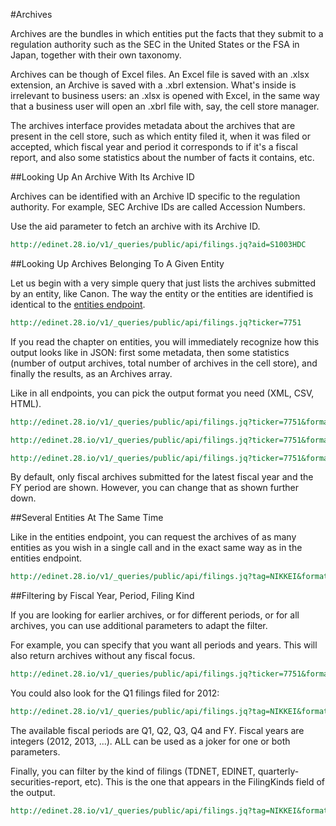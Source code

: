 #Archives

Archives are the bundles in which entities put the facts that they submit to a regulation authority such as the SEC in the United States or the FSA in Japan, together with their own taxonomy.

Archives can be though of Excel files. An Excel file is saved with an .xlsx extension, an Archive is saved with a .xbrl extension. What's inside is irrelevant to business users: an .xlsx is opened with Excel, in the same way that a business user will open an .xbrl file with, say, the cell store manager.

The archives interface provides metadata about the archives that are present in the cell store, such as which entity filed it, when it was filed or accepted, which fiscal year and period it corresponds to if it's a fiscal report, and also some statistics about the number of facts it contains, etc.

##Looking Up An Archive With Its Archive ID

Archives can be identified with an Archive ID specific to the regulation authority. For example, SEC Archive IDs are called Accession Numbers.

Use the aid parameter to fetch an archive with its Archive ID.

```REST
http://edinet.28.io/v1/_queries/public/api/filings.jq?aid=S1003HDC
```

##Looking Up Archives Belonging To A Given Entity

Let us begin with a very simple query that just lists the archives submitted by an entity, like Canon. The way
 the entity or the entities are identified is identical to the [entities endpoint](gitbook/chap-BizQLTutorial-Companies.md).

```REST
http://edinet.28.io/v1/_queries/public/api/filings.jq?ticker=7751
```

If you read the chapter on entities, you will immediately recognize how this output looks like in JSON: first some metadata, then some statistics (number of output archives, total number of archives in the cell store), and finally the results, as an Archives array.

Like in all endpoints, you can pick the output format you need (XML, CSV, HTML).

```REST
http://edinet.28.io/v1/_queries/public/api/filings.jq?ticker=7751&format=xml
```

```REST
http://edinet.28.io/v1/_queries/public/api/filings.jq?ticker=7751&format=csv
```

```REST
http://edinet.28.io/v1/_queries/public/api/filings.jq?ticker=7751&format=html
```

By default, only fiscal archives submitted for the latest fiscal year and the FY period are shown. However, you can change that as shown further down.

##Several Entities At The Same Time

Like in the entities endpoint, you can request the archives of as many entities as you wish in a single call and in the exact same way as in the entities endpoint.

```REST
http://edinet.28.io/v1/_queries/public/api/filings.jq?tag=NIKKEI&format=html
```

##Filtering by Fiscal Year, Period, Filing Kind

If you are looking for earlier archives, or for different periods, or for all archives, you can use additional parameters to adapt the filter.

For example, you can specify that you want all periods and years. This will also return archives without any fiscal focus.

```REST
http://edinet.28.io/v1/_queries/public/api/filings.jq?ticker=7751&format=html&fiscalYear=ALL&fiscalPeriod=ALL
```

You could also look for the Q1 filings filed for 2012:

```REST
http://edinet.28.io/v1/_queries/public/api/filings.jq?tag=NIKKEI&format=html&fiscalYear=2012&fiscalPeriod=Q1
```

The available fiscal periods are Q1, Q2, Q3, Q4 and FY. Fiscal years are integers (2012, 2013, ...). ALL can be used as a joker for one or both parameters.

Finally, you can filter by the kind of filings (TDNET, EDINET, quarterly-securities-report, etc). This is the one that appears in the FilingKinds field of the output.

```REST
http://edinet.28.io/v1/_queries/public/api/filings.jq?tag=NIKKEI&format=html&fiscalYear=2014&filingKind=TDNET
```
